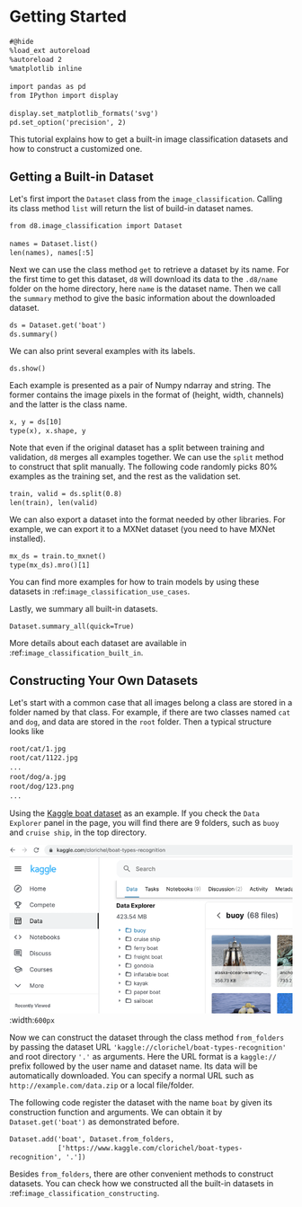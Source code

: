 # Getting Started

```{.python .input  n=1}
#@hide
%load_ext autoreload
%autoreload 2
%matplotlib inline

import pandas as pd
from IPython import display

display.set_matplotlib_formats('svg')
pd.set_option('precision', 2)
```

This tutorial explains how to get a built-in image classification datasets and how to construct a customized one.

## Getting a Built-in Dataset

Let's first import the `Dataset` class from the `image_classification`. Calling its class method `list` will return the list of build-in dataset names.

```{.python .input  n=2}
from d8.image_classification import Dataset

names = Dataset.list()
len(names), names[:5]
```

Next we can use the class method `get` to retrieve a dataset by its name. For the first time to get this dataset, `d8` will download its data to the `.d8/name` folder on the home directory, here `name` is the dataset name. Then we call the `summary` method to give the basic information about the downloaded dataset.

```{.python .input  n=3}
ds = Dataset.get('boat')
ds.summary()
```

We can also print several examples with its labels.

```{.python .input  n=4}
ds.show()
```

Each example is presented as a pair of Numpy ndarray and string. The former contains the image pixels in the format of (height, width, channels) and the latter is the class name.

```{.python .input}
x, y = ds[10]
type(x), x.shape, y
```

Note that even if the original dataset has a split between training and validation, `d8` merges all examples together. We can use the `split` method to construct that split manually. The following code randomly picks 80% examples as the training set, and the rest as the validation set.

```{.python .input}
train, valid = ds.split(0.8)
len(train), len(valid)
```

We can also export a dataset into the format needed by other libraries. For example, we can export it to a MXNet dataset (you need to have MXNet installed).

```{.python .input}
mx_ds = train.to_mxnet()
type(mx_ds).mro()[1]
```

You can find more examples for how to train models by using these datasets in :ref:`image_classification_use_cases`.

Lastly, we summary all built-in datasets.

```{.python .input}
Dataset.summary_all(quick=True)
```

More details about each dataset are available in :ref:`image_classification_built_in`.

## Constructing Your Own Datasets

Let's start with a common case that all images belong a class are stored in a folder named by that class. For example, if there are two classes named `cat` and `dog`, and data are stored in the `root` folder. Then a typical structure looks like

```bash
root/cat/1.jpg
root/cat/1122.jpg
...
root/dog/a.jpg
root/dog/123.png
...
```


Using the [Kaggle  boat dataset](https://www.kaggle.com/clorichel/boat-types-recognition) as an example. If you check the `Data Explorer` panel in the page, you will find there are 9 folders, such as `buoy` and
`cruise ship`, in the top directory.

![Kaggle boat dataset file structure](../static/kaggle_boat.png)
:width:`600px`


Now we can construct the dataset through the class method `from_folders` by passing the dataset URL `'kaggle://clorichel/boat-types-recognition'` and root directory `'.'`  as arguments. Here the URL format is a `kaggle://` prefix followed by the user name and dataset name. Its data will be automatically downloaded. You can specify a normal URL such as `http://example.com/data.zip` or a local file/folder.

The following code register the dataset with the name `boat` by given its construction function and arguments. We can obtain it by `Dataset.get('boat')` as demonstrated before.

```{.python .input}
Dataset.add('boat', Dataset.from_folders,
            ['https://www.kaggle.com/clorichel/boat-types-recognition', '.'])
```

Besides `from_folders`, there are other convenient methods to construct datasets. You can check how we constructed all the built-in datasets in :ref:`image_classification_constructing`.
